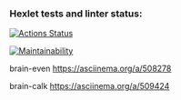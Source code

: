 ### Hexlet tests and linter status:
[![Actions Status](https://github.com/pollyleyka/frontend-project-lvl1/workflows/hexlet-check/badge.svg)](https://github.com/pollyleyka/frontend-project-lvl1/actions)

[![Maintainability](https://api.codeclimate.com/v1/badges/603c7a9c01beada68c4a/maintainability)](https://codeclimate.com/github/pollyleyka/frontend-project-lvl1/maintainability)

brain-even
https://asciinema.org/a/508278

brain-calk 
https://asciinema.org/a/509424
